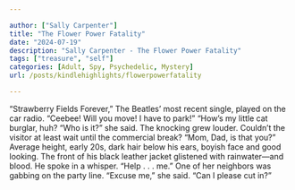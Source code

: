 ```yaml
---

author: ["Sally Carpenter"]
title: "The Flower Power Fatality"
date: "2024-07-19"
description: "Sally Carpenter - The Flower Power Fatality"
tags: ["treasure", "self"]
categories: [Adult, Spy, Psychedelic, Mystery]
url: /posts/kindlehighlights/flowerpowerfatality

---
```


“Strawberry Fields Forever,” The Beatles’ most recent single, played on the car radio.
“Ceebee! Will you move! I have to park!”
“How’s my little cat burglar, huh?
“Who is it?” she said. The knocking grew louder. Couldn’t the visitor at least wait until the commercial break? “Mom, Dad, is that you?”
Average height, early 20s, dark hair below his ears, boyish face and good looking.
The front of his black leather jacket glistened with rainwater—and blood. He spoke in a whisper. “Help . . . me.”
One of her neighbors was gabbing on the party line. “Excuse me,” she said. “Can I please cut in?”
